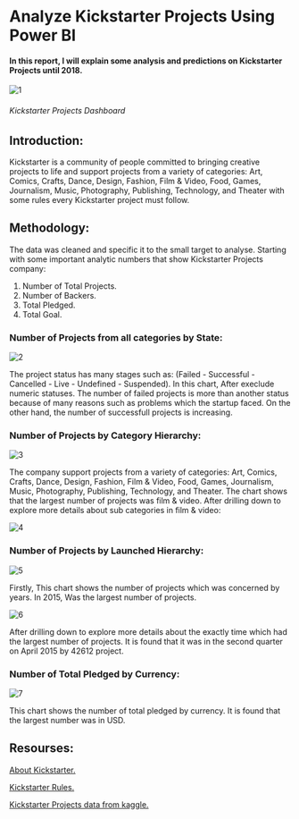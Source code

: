 # **Analyze Kickstarter Projects Using Power BI**

#### In this report, I will explain some analysis and predictions on Kickstarter Projects until 2018.


![1](https://user-images.githubusercontent.com/65326291/132327608-c6cf7804-dbaf-48c6-bdd5-ed6189e73e99.png)

###### Kickstarter Projects Dashboard

## **Introduction:**

Kickstarter is a community of people committed to bringing creative projects to life and support projects from a variety of categories: Art, Comics, Crafts, Dance, Design, Fashion, Film & Video, Food, Games, Journalism, Music, Photography, Publishing, Technology, and Theater with some rules every Kickstarter project must follow.

## **Methodology:**

The data was cleaned and specific it to the small target to analyse. Starting with some important analytic numbers that show Kickstarter Projects company:
1. Number of Total Projects.
2. Number of Backers.
3. Total Pledged.
4. Total Goal.

### **Number of Projects from all categories by State:**

![2](https://user-images.githubusercontent.com/65326291/132327634-615ca32e-0fa5-452a-a16d-0adf8ca7e887.png)

The project status has many stages such as:
(Failed - Successful - Cancelled - Live - Undefined - Suspended).
In this chart, After execlude numeric statuses. The number of failed projects is more than another status because of many reasons such as problems which the startup faced.
On the other hand, the number of successfull projects is increasing.


### **Number of Projects by Category Hierarchy:**

![3](https://user-images.githubusercontent.com/65326291/132327672-0e82f1c4-452c-488e-a15e-a9a6e35d533c.png)

The company support projects from a variety of categories: Art, Comics, Crafts, Dance, Design, Fashion, Film & Video, Food, Games, Journalism, Music, Photography, Publishing, Technology, and Theater.
The chart shows that the largest number of projects was film & video.
After drilling down to explore more details about sub categories in film & video: 

![4](https://user-images.githubusercontent.com/65326291/132327685-992d61e9-1886-46db-857f-c94fad7cf470.png)

### **Number of Projects by Launched Hierarchy:**

![5](https://user-images.githubusercontent.com/65326291/132327703-76a542e0-037a-4c96-8871-6c10923891b8.png)

Firstly, This chart shows the number of projects which was concerned by years.
In 2015, Was the largest number of projects.

![6](https://user-images.githubusercontent.com/65326291/132327734-7b7260f9-0ece-4c2d-bb19-7158fd918cb7.png)

After drilling down to explore more details about the exactly time which had the largest number of projects. It is found that it was in the second quarter on April 2015 by 42612 project.

### **Number of Total Pledged by Currency:**

![7](https://user-images.githubusercontent.com/65326291/132327749-f1fbfde5-31cc-4d46-8ee5-57e922fe20ca.png)

This chart shows the number of total pledged by currency. It is found that the largest number was in USD.

## **Resourses:**

[About Kickstarter.](https://www.kickstarter.com/about)

[Kickstarter Rules.](https://www.kickstarter.com/rules)

[Kickstarter Projects data from kaggle.](https://www.kaggle.com/kemical/kickstarter-projects)

